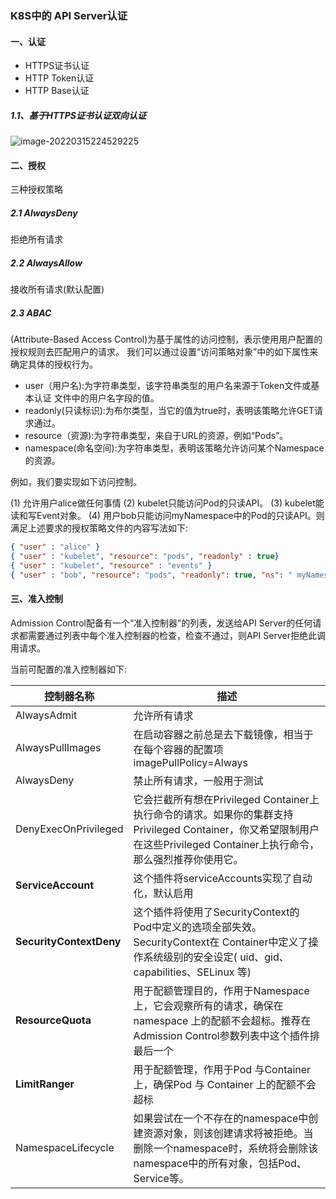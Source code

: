 ### K8S中的 API Server认证

#### 一、认证

- HTTPS证书认证
- HTTP Token认证
- HTTP Base认证



##### 1.1、基于HTTPS证书认证双向认证

![image-20220315224529225](../../../images/typora/image-20220315224529225.png)

#### 二、授权

三种授权策略

##### 2.1 AlwaysDeny

拒绝所有请求

##### 2.2 AlwaysAllow

接收所有请求(默认配置)

##### 2.3 ABAC

(Attribute-Based Access Control)为基于属性的访问控制，表示使用用户配置的授权规则去匹配用户的请求。
我们可以通过设置“访问策略对象”中的如下属性来确定具体的授权行为。
- user（用户名):为字符串类型，该字符串类型的用户名来源于Token文件或基本认证
  文件中的用户名字段的值。
- readonly(只读标识):为布尔类型，当它的值为true时，表明该策略允许GET请求通过。
- resource（资源):为字符串类型，来自于URL的资源，例如“Pods”。
- namespace(命名空间):为字符串类型，表明该策略允许访问某个Namespace 的资源。

例如，我们要实现如下访问控制。

(1) 允许用户alice做任何事情
(2) kubelet只能访问Pod的只读API。
(3) kubelet能读和写Event对象。
(4) 用户bob只能访问myNamespace中的Pod的只读API。则满足上述要求的授权策略文件的内容写法如下:

```json
{ "user" : "alice" }
{ "user" : "kubelet", "resource": "pods", "readonly" : true}
{ "user" : "kubelet", "resource" : "events" }
{ "user" : "bob", "resource": "pods", "readonly": true, "ns": " myNamespace "}
```

#### 三、准入控制

Admission Control配备有一个“准入控制器”的列表，发送给API Server的任何请求都需要通过列表中每个准入控制器的检查，检查不通过，则API Server拒绝此调用请求。

当前可配置的准入控制器如下:

| 控制器名称              | 描述                                                         |
| ----------------------- | ------------------------------------------------------------ |
| AlwaysAdmit             | 允许所有请求                                                 |
| AlwaysPullImages        | 在启动容器之前总是去下载镜像，相当于在每个容器的配置项imagePullPolicy=Always |
| AlwaysDeny              | 禁止所有请求，一般用于测试                                   |
| DenyExecOnPrivileged    | 它会拦截所有想在Privileged Container上执行命令的请求。如果你的集群支持Privileged Container，你又希望限制用户在这些Privileged Container上执行命令，那么强烈推荐你使用它。 |
| **ServiceAccount**      | 这个插件将serviceAccounts实现了自动化，默认启用              |
| **SecurityContextDeny** | 这个插件将使用了SecurityContext的 Pod中定义的选项全部失效。SecurityContext在 Container中定义了操作系统级别的安全设定( uid、gid、capabilities、SELinux 等) |
| **ResourceQuota**       | 用于配额管理目的，作用于Namespace 上，它会观察所有的请求，确保在namespace 上的配额不会超标。推荐在Admission Control参数列表中这个插件排最后一个 |
| **LimitRanger**         | 用于配额管理，作用于Pod 与Container 上，确保Pod 与 Container 上的配额不会超标 |
| NamespaceLifecycle      | 如果尝试在一个不存在的namespace中创建资源对象，则该创建请求将被拒绝。当删除一个namespace时，系统将会删除该namespace中的所有对象，包括Pod、Service等。 |
